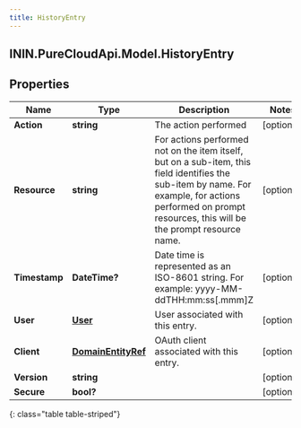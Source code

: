 ```yaml
---
title: HistoryEntry
---
```

## ININ.PureCloudApi.Model.HistoryEntry

## Properties

|Name | Type | Description | Notes|
|------------ | ------------- | ------------- | -------------|
| **Action** | **string** | The action performed | [optional] |
| **Resource** | **string** | For actions performed not on the item itself, but on a sub-item, this field identifies the sub-item by name.  For example, for actions performed on prompt resources, this will be the prompt resource name. | [optional] |
| **Timestamp** | **DateTime?** | Date time is represented as an ISO-8601 string. For example: yyyy-MM-ddTHH:mm:ss[.mmm]Z | [optional] |
| **User** | [**User**](User.html) | User associated with this entry. | [optional] |
| **Client** | [**DomainEntityRef**](DomainEntityRef.html) | OAuth client associated with this entry. | [optional] |
| **Version** | **string** |  | [optional] |
| **Secure** | **bool?** |  | [optional] |
{: class="table table-striped"}


